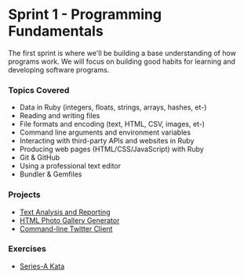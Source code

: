 # Sprint 1 - Programming Fundamentals

The first sprint is where we'll be building a base understanding of how programs work. We will focus on building good habits for learning and developing software programs.

### Topics Covered

- Data in Ruby (integers, floats, strings, arrays, hashes, et-)
- Reading and writing files
- File formats and encoding (text, HTML, CSV, images, et-)
- Command line arguments and environment variables
- Interacting with third-party APIs and websites in Ruby
- Producing web pages (HTML/CSS/JavaScript) with Ruby
- Git & GitHub
- Using a professional text editor
- Bundler & Gemfiles

### Projects

- [Text Analysis and Reporting][text-analysis]
- [HTML Photo Gallery Generator][photo-gallery-cli]
- [Command-line Twitter Client][twitter-client]

### Exercises

- [Series-A Kata][series-A]

<!-- Projects -->

[text-analysis]:https://github.com/codeunion/text-analysis
[photo-gallery-cli]:https://github.com/codeunion/photo-gallery-cli
[twitter-client]:https://github.com/codeunion/twitter-client

<!-- Exercises -->

[series-A]:https://github.com/codeunion/web-fundamentals-weekly-katas/tree/master/series-A
